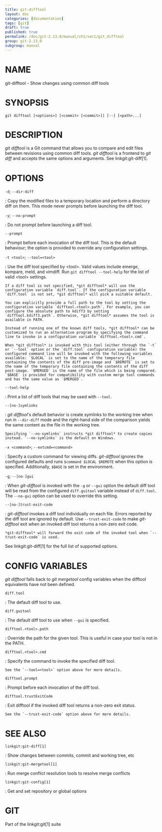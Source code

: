```yaml
---
title: git-difftool
layout: doc
categories: [documentation]
tags: [git]
draft: true
published: true
permalink: /doc/git-2.13.0/manual/ch1/sec1/git_difftool
group: git-2.13.0
subgroup: manual
---
```


NAME
====

git-difftool - Show changes using common diff tools

SYNOPSIS
========

    git difftool [<options>] [<commit> [<commit>]] [--] [<path>...]

DESCRIPTION
===========

*git difftool* is a Git command that allows you to compare and edit files between revisions using common diff tools. *git difftool* is a frontend to *git diff* and accepts the same options and arguments. See linkgit:git-diff\[1\].

OPTIONS
=======

`-d`; `--dir-diff`

:   Copy the modified files to a temporary location and perform a directory diff on them. This mode never prompts before launching the diff tool.

`-y`; `--no-prompt`

:   Do not prompt before launching a diff tool.

`--prompt`

:   Prompt before each invocation of the diff tool. This is the default behaviour; the option is provided to override any configuration settings.

`-t <tool>`; `--tool=<tool>`

:   Use the diff tool specified by &lt;tool&gt;. Valid values include emerge, kompare, meld, and vimdiff. Run `git difftool --tool-help` for the list of valid &lt;tool&gt; settings.

    If a diff tool is not specified, *git difftool* will use the configuration variable `diff.tool`. If the configuration variable `diff.tool` is not set, *git difftool* will pick a suitable default.

    You can explicitly provide a full path to the tool by setting the configuration variable `difftool.<tool>.path`. For example, you can configure the absolute path to kdiff3 by setting `difftool.kdiff3.path`. Otherwise, *git difftool* assumes the tool is available in PATH.

    Instead of running one of the known diff tools, *git difftool* can be customized to run an alternative program by specifying the command line to invoke in a configuration variable `difftool.<tool>.cmd`.

    When *git difftool* is invoked with this tool (either through the `-t` or `--tool` option or the `diff.tool` configuration variable) the configured command line will be invoked with the following variables available: `$LOCAL` is set to the name of the temporary file containing the contents of the diff pre-image and `$REMOTE` is set to the name of the temporary file containing the contents of the diff post-image. `$MERGED` is the name of the file which is being compared. `$BASE` is provided for compatibility with custom merge tool commands and has the same value as `$MERGED`.

`--tool-help`

:   Print a list of diff tools that may be used with `--tool`.

`--[no-]symlinks`

:   *git difftool*'s default behavior is create symlinks to the working tree when run in `--dir-diff` mode and the right-hand side of the comparison yields the same content as the file in the working tree.

    Specifying `--no-symlinks` instructs *git difftool* to create copies instead. `--no-symlinks` is the default on Windows.

`-x <command>`; `--extcmd=<command>`

:   Specify a custom command for viewing diffs. *git-difftool* ignores the configured defaults and runs `$command $LOCAL $REMOTE` when this option is specified. Additionally, `$BASE` is set in the environment.

`-g`; `--[no-]gui`

:   When *git-difftool* is invoked with the `-g` or `--gui` option the default diff tool will be read from the configured `diff.guitool` variable instead of `diff.tool`. The `--no-gui` option can be used to override this setting.

`--[no-]trust-exit-code`

:   *git-difftool* invokes a diff tool individually on each file. Errors reported by the diff tool are ignored by default. Use `--trust-exit-code` to make *git-difftool* exit when an invoked diff tool returns a non-zero exit code.

    *git-difftool* will forward the exit code of the invoked tool when `--trust-exit-code` is used.

See linkgit:git-diff\[1\] for the full list of supported options.

CONFIG VARIABLES
================

*git difftool* falls back to *git mergetool* config variables when the difftool equivalents have not been defined.

`diff.tool`

:   The default diff tool to use.

`diff.guitool`

:   The default diff tool to use when `--gui` is specified.

`difftool.<tool>.path`

:   Override the path for the given tool. This is useful in case your tool is not in the PATH.

`difftool.<tool>.cmd`

:   Specify the command to invoke the specified diff tool.

    See the `--tool=<tool>` option above for more details.

`difftool.prompt`

:   Prompt before each invocation of the diff tool.

`difftool.trustExitCode`

:   Exit difftool if the invoked diff tool returns a non-zero exit status.

    See the `--trust-exit-code` option above for more details.

SEE ALSO
========

`linkgit:git-diff[1]`

:   Show changes between commits, commit and working tree, etc

`linkgit:git-mergetool[1]`

:   Run merge conflict resolution tools to resolve merge conflicts

`linkgit:git-config[1]`

:   Get and set repository or global options

GIT
===

Part of the linkgit:git\[1\] suite
